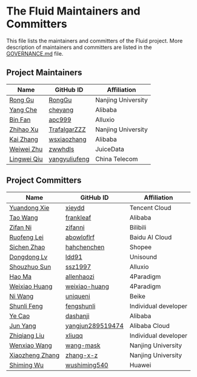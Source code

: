 # The Fluid Maintainers and Committers

This file lists the maintainers and committers of the Fluid project. More description of maintainers and committers are listed in the [GOVERNANCE.md](GOVERNANCE.md) file.

## Project Maintainers
| Name | GitHub ID | Affiliation |
| ---- | --------- | ----------- |
| [Rong Gu](mailto:gurong@nju.edu.cn) | [RongGu](https://github.com/RongGu) | Nanjing University |
| [Yang Che](mailto:cheyagn52@gmail.com) | [cheyang](https://github.com/cheyang) | Alibaba |
| [Bin Fan](mailto:binfan@alluxio.com) | [apc999](https://github.com/apc999) | Alluxio |
| [Zhihao Xu](mailto:trafalgarz@outlook.com) | [TrafalgarZZZ](https://github.com/TrafalgarZZZ) | Nanjing University |
| [Kai Zhang](mailto:wsxiaozhang@gmail.com) | [wsxiaozhang](https://github.com/wsxiaozhang) | Alibaba |
| [Weiwei Zhu](mailto:zww@hdls.me) | [zwwhdls](https://github.com/zwwhdls) |  JuiceData |
| [Lingwei Qiu](mailto:qlw705706@gmail.com) | [yangyuliufeng](https://github.com/yangyuliufeng) | China Telecom |

## Project Committers
| Name | GitHub ID | Affiliation |
| ---- | --------- | ----------- |
| [Yuandong Xie](mailto:xieydd@gmail.com) | [xieydd](https://github.com/xieydd) | Tencent Cloud |
| [Tao Wang](mailto:wangtaod13@gmail.com) | [frankleaf](https://github.com/frankleaf) | Alibaba |
| [Zifan Ni](mailto:zzifan96@gmail.com) | [zifanni](https://github.com/zifanni) | Bilibili |
| [Ruofeng Lei](mailto:ruofenglei@outlook.com) | [abowloflrf](https://github.com/abowloflrf) | Baidu AI Cloud |
| [Sichen Zhao](mailto:zsc19940506@outlook.com) | [hahchenchen](https://github.com/hahchenchen) | Shopee |
| [Dongdong Lv](mailto:lvdongdong30@gmail.com) | [ldd91](https://github.com/ldd91) | Unisound |
| [Shouzhuo Sun](mailto:shawn.sun@alluxio.com) | [ssz1997](https://github.com/ssz1997) | Alluxio |
| [Hao Ma](mailto:allenhaozi@gmail.com) | [allenhaozi](https://github.com/allenhaozi) | 4Paradigm |
| [Weixiao Huang](mailto:hwx.simle@gmail.com) | [weixiao-huang](https://github.com/weixiao-huang) | 4Paradigm |
| [Ni Wang](mailto:anonymous) | [uniqueni](https://github.com/uniqueni) | Beike |
| [Shunli Feng](mailto:1171313930@qq.com) | [fengshunli](https://github.com/fengshunli) | Individual developer |
| [Ye Cao](mailto:dashanjic@gmail.com) | [dashanji](https://github.com/dashanji) | Alibaba |
| [Jun Yang](mailto:anonymous) | [yangjun289519474](https://github.com/yangjun289519474) | Alibaba Cloud |
| [Zhiqiang Liu](mailto:xlzq1992@gmail.com) | [xliuqq](https://github.com/xliuqq) | Individual developer |
| [Wenxiao Wang](mailto:724802019@qq.com) | [wang-mask](https://github.com/wang-mask) | Nanjing University |
| [Xiaozheng Zhang](mailto:xiaozhengzhang@smail.nju.edu.cn) | [zhang-x-z](https://github.com/zhang-x-z) | Nanjing University |
| [Shiming Wu](mailto:anonymous) | [wushiming540](https://github.com/wushiming540) | Huawei |